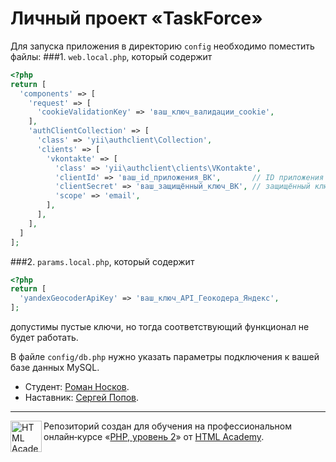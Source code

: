 # Личный проект «TaskForce»
Для запуска приложения в директорию `config` необходимо поместить файлы:
###1. `web.local.php`, который содержит
```php
<?php
return [
  'components' => [
    'request' => [
      'cookieValidationKey' => 'ваш_ключ_валидации_cookie',
    ],
    'authClientCollection' => [
      'class' => 'yii\authclient\Collection',
      'clients' => [
        'vkontakte' => [
          'class' => 'yii\authclient\clients\VKontakte',
          'clientId' => 'ваш_id_приложения_ВК',       // ID приложения из ВК-приложения
          'clientSecret' => 'ваш_защищённый_ключ_ВК', // защищённый ключ из ВК-приложения
          'scope' => 'email',
        ],
      ],
    ],
  ]
];
```
###2. `params.local.php`, который содержит
```php
<?php
return [
  'yandexGeocoderApiKey' => 'ваш_ключ_API_Геокодера_Яндекс',
];
```
допустимы пустые ключи, но тогда соответствующий функционал не будет работать.

В файле `config/db.php` нужно указать параметры подключения к вашей базе данных MySQL.

* Студент: [Роман Носков](https://htmlacademy.ru/profile/id2390201).
* Наставник: [Сергей Попов](https://htmlacademy.ru/profile/id1181399).

---

<a href="https://htmlacademy.ru/intensive/php2"><img align="left" width="50" height="50" alt="HTML Academy" src="https://up.htmlacademy.ru/static/img/intensive/yii/logo-for-github-2.png"></a>

Репозиторий создан для обучения на профессиональном онлайн‑курсе «[PHP, уровень 2](https://htmlacademy.ru/intensive/php2)» от [HTML Academy](https://htmlacademy.ru).
